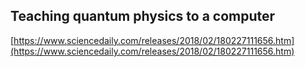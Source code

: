 ## Teaching quantum physics to a computer
  
  [https://www.sciencedaily.com/releases/2018/02/180227111656.htm](https://www.sciencedaily.com/releases/2018/02/180227111656.htm)